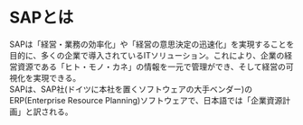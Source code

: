 # SAPとは
SAPは「経営・業務の効率化」や「経営の意思決定の迅速化」を実現することを目的に、多くの企業で導入されているITソリューション。これにより、企業の経営資源である「ヒト・モノ・カネ」の情報を一元で管理ができ、そして経営の可視化を実現できる。<br>
SAPは、SAP社(ドイツに本社を置くソフトウェアの大手ベンダー)のERP(Enterprise Resource Planning)ソフトウェアで、日本語では「企業資源計画」と訳される。